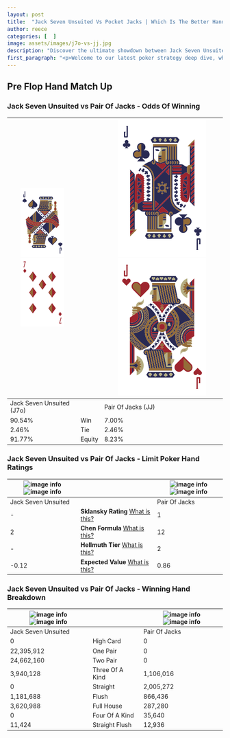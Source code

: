 ```yaml
---
layout: post
title:  "Jack Seven Unsuited Vs Pocket Jacks | Which Is The Better Hand In Poker? A Complete Guide"
author: reece
categories: [  ]
image: assets/images/j7o-vs-jj.jpg
description: "Discover the ultimate showdown between Jack Seven Unsuited and Pair Of Jacks in poker! Uncover the odds, strategies, and scenarios where one hand triumphs over the other. Get ready to up your poker game with this thrilling analysis."
first_paragraph: "<p>Welcome to our latest poker strategy deep dive, where we're pitting two distinct hands against each other in a high-stakes showdown: Jack Seven Unsuited vs Pair Of Jacks.</p><p>In the dynamic world of poker, every decision counts, and knowing which hand holds the upper hand is key to your success at the table.</p><p>In this article, we'll dissect these two hands, explore the scenarios where one dominates the other, and equip you with the knowledge to make strategic choices that can tip the odds in your favor.</p><p>Get ready to unravel the intriguing dynamics of these poker hands and elevate your game to new heights.</p>"
---
```




[comment]: # (sp0)

## Pre Flop Hand Match Up

<div class="table hand-ratings" markdown="1"> 



### Jack Seven Unsuited vs Pair Of Jacks - Odds Of Winning


    
| ![image info](assets/images/hand1/j.png) ![image info](assets/images/hand1/7o.png) |  | ![image info](assets/images/hand2/j.png) ![image info](assets/images/hand2/jo.png) |
| -------- | -------- | -------- |
| Jack Seven Unsuited (J7o) |  | Pair Of Jacks (JJ) |
| 90.54% | Win | 7.00% |
| 2.46% | Tie | 2.46% |
| 91.77% | Equity | 8.23% |




[comment]: # (sp1)



### Jack Seven Unsuited vs Pair Of Jacks - Limit Poker Hand Ratings


    
| ![image info](https://www.riverpairs.com/assets/images/hand1/j.png) ![image info](https://www.riverpairs.com/assets/images/hand1/7o.png) |  | ![image info](https://www.riverpairs.com/assets/images/hand2/j.png) ![image info](https://www.riverpairs.com/assets/images/hand2/jo.png) |
| -------- | -------- | -------- |
| Jack Seven Unsuited |  | Pair Of Jacks |
| - | **Sklansky Rating** [What is this?](/sklansky-rating-explained) | 1 |
| 2 | **Chen Formula** [What is this?](/chen-formula-explained) | 12 |
| - | **Hellmuth Tier** [What is this?](/Hellmuth-tier-explained) | 2 |
| -0.12 | **Expected Value** [What is this?](/expected-value-explained) | 0.86 |




[comment]: # (sp2)



### Jack Seven Unsuited vs Pair Of Jacks - Winning Hand Breakdown


    
| ![image info](https://www.riverpairs.com/assets/images/hand1/j.png) ![image info](https://www.riverpairs.com/assets/images/hand1/7o.png) |  | ![image info](https://www.riverpairs.com/assets/images/hand2/j.png) ![image info](https://www.riverpairs.com/assets/images/hand2/jo.png) |
| -------- | -------- | -------- |
| Jack Seven Unsuited |  | Pair Of Jacks |
| 0 | High Card | 0 |
| 22,395,912 | One Pair | 0 |
| 24,662,160 | Two Pair | 0 |
| 3,940,128 | Three Of A Kind | 1,106,016 |
| 0 | Straight | 2,005,272 |
| 1,181,688 | Flush | 866,436 |
| 3,620,988 | Full House | 287,280 |
| 0 | Four Of A Kind | 35,640 |
| 11,424 | Straight Flush | 12,936 |




[comment]: # (sp3)



</div>

[comment]: # (sp4)



[comment]: # (sp5)

